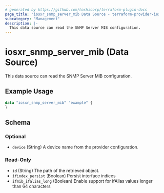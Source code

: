 ```yaml
---
# generated by https://github.com/hashicorp/terraform-plugin-docs
page_title: "iosxr_snmp_server_mib Data Source - terraform-provider-iosxr"
subcategory: "Management"
description: |-
  This data source can read the SNMP Server MIB configuration.
---
```


# iosxr_snmp_server_mib (Data Source)

This data source can read the SNMP Server MIB configuration.

## Example Usage

```terraform
data "iosxr_snmp_server_mib" "example" {
}
```

<!-- schema generated by tfplugindocs -->
## Schema

### Optional

- `device` (String) A device name from the provider configuration.

### Read-Only

- `id` (String) The path of the retrieved object.
- `ifindex_persist` (Boolean) Persist interface indices
- `ifmib_ifalias_long` (Boolean) Enable support for ifAlias values longer than 64 characters


